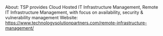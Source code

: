 About: TSP provides Cloud Hosted IT Infrastructure Management, Remote IT Infrastructure Management, with focus on availability, security & vulnerability management
Website: https://www.technologysolutionpartners.com/remote-infrastructure-management/
